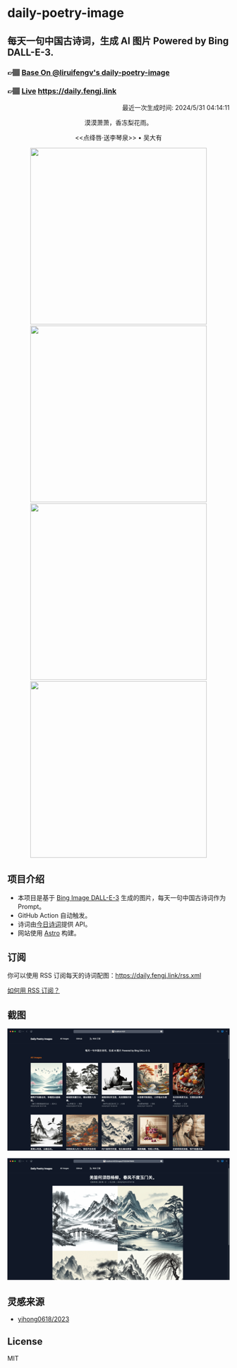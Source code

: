 
# daily-poetry-image

## 每天一句中国古诗词，生成 AI 图片 Powered by Bing DALL-E-3.

### 👉🏽 [Base On @liruifengv's daily-poetry-image](https://github.com/liruifengv/daily-poetry-image)

### 👉🏽 [Live](https://daily.fengj.link) https://daily.fengj.link

<p align="right">
  最近一次生成时间: 2024/5/31 04:14:11
</p>
<p align="center">
漠漠萧萧，香冻梨花雨。
</p>
<p align="center">
<<点绛唇·送李琴泉>> • 吴大有
</p>
<p align="center">
<img src="https://tse3.mm.bing.net/th/id/OIG1.Ru0Tbt5U2PNtCPz2vTCk" height="400" width="400" />
<img src="https://tse3.mm.bing.net/th/id/OIG1.r_vPyoe2yGozHg4_rXF_" height="400" width="400" />
<img src="https://tse4.mm.bing.net/th/id/OIG1.1X4aA5wVyeh.2XSbTg8X" height="400" width="400" />
<img src="https://tse3.mm.bing.net/th/id/OIG1.mdrLu1njDVm0f_.2s19Z" height="400" width="400" />
</p>

## 项目介绍

-   本项目是基于 [Bing Image DALL-E-3](https://www.bing.com/images/create) 生成的图片，每天一句中国古诗词作为 Prompt。
-   GitHub Action 自动触发。
-   诗词由[今日诗词](https://www.jinrishici.com/)提供 API。
-   网站使用 [Astro](https://astro.build) 构建。

## 订阅

你可以使用 RSS 订阅每天的诗词配图：https://daily.fengj.link/rss.xml

[如何用 RSS 订阅？](https://zhuanlan.zhihu.com/p/55026716)

## 截图

![图片列表](./screenshots/Snipaste_2023-12-28_21-00-26.png)

![图片详情](./screenshots/Snipaste_2023-12-28_21-00-53.png)

## 灵感来源

-   [yihong0618/2023](https://github.com/yihong0618/2023)

## License

MIT
